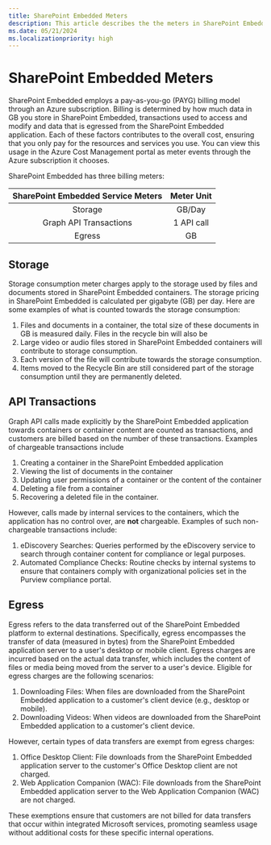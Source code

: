 ```yaml
---
title: SharePoint Embedded Meters
description: This article describes the the meters in SharePoint Embedded.
ms.date: 05/21/2024
ms.localizationpriority: high
---
```


# SharePoint Embedded Meters
SharePoint Embedded employs a pay-as-you-go (PAYG) billing model through an Azure subscription. Billing is determined by how much data in GB you store in SharePoint Embedded, transactions used to access and modify and data that is egressed from the SharePoint Embedded application. Each of these factors contributes to the overall cost, ensuring that you only pay for the resources and services you use. You can view this usage in the Azure Cost Management portal as meter events through the Azure subscription it chooses. 

SharePoint Embedded has three billing meters:

| SharePoint Embedded Service Meters  |  Meter Unit  |
| :--------------------------------:   | :----------:   |
|              Storage                 |   GB/Day     |
|   Graph API Transactions             | 1 API call    |
|           Egress                     |     GB        |
## Storage
Storage consumption meter charges apply to the storage used by files and documents stored in SharePoint Embedded containers. The storage pricing in SharePoint Embedded is calculated per gigabyte (GB) per day. Here are some examples of what is counted towards the storage consumption:

1.	Files and documents in a container, the total size of these documents in GB is measured daily. Files in the recycle bin will also be 
2.	Large video or audio files stored in SharePoint Embedded containers will contribute to storage consumption. 
3.	Each version of the file will contribute towards the storage consumption.
4.	Items moved to the Recycle Bin are still considered part of the storage consumption until they are permanently deleted.


## API Transactions 
Graph API calls made explicitly by the SharePoint Embedded application towards containers or container content are counted as transactions, and customers are billed based on the number of these transactions. Examples of chargeable transactions include 
1. Creating a container in the SharePoint Embedded application
2. Viewing the list of documents in the container
3. Updating user permissions of a container or the content of the container
4. Deleting a file from a container
5. Recovering a deleted file in the container.

However, calls made by internal services to the containers, which the application has no control over, are **not** chargeable. Examples of such non-chargeable transactions include:

1. eDiscovery Searches: Queries performed by the eDiscovery service to search through container content for compliance or legal purposes.
2. Automated Compliance Checks: Routine checks by internal systems to ensure that containers comply with organizational policies set in the Purview compliance portal.

## Egress
Egress refers to the data transferred out of the SharePoint Embedded platform to external destinations. Specifically, egress encompasses the transfer of data (measured in bytes) from the SharePoint Embedded application server to a user's desktop or mobile client. Egress charges are incurred based on the actual data transfer, which includes the content of files or media being moved from the server to a user's device.
Eligible for egress charges are the following scenarios:

1.	Downloading Files: When files are downloaded from the SharePoint Embedded application to a customer's client device (e.g., desktop or mobile).
2.	Downloading Videos: When videos are downloaded from the SharePoint Embedded application to a customer's client device.

However, certain types of data transfers are exempt from egress charges:

1.	Office Desktop Client: File downloads from the SharePoint Embedded application server to the customer's Office Desktop client are not charged.
2.	Web Application Companion (WAC): File downloads from the SharePoint Embedded application server to the Web Application Companion (WAC) are not charged.

These exemptions ensure that customers are not billed for data transfers that occur within integrated Microsoft services, promoting seamless usage without additional costs for these specific internal operations.

